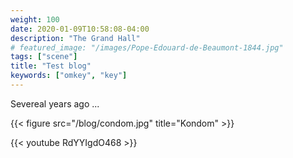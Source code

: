 ```yaml
---
weight: 100
date: 2020-01-09T10:58:08-04:00
description: "The Grand Hall"
# featured_image: "/images/Pope-Edouard-de-Beaumont-1844.jpg"
tags: ["scene"]
title: "Test blog"
keywords: ["omkey", "key"]
---
```


Severeal years ago ...



{{< figure src="/blog/condom.jpg" title="Kondom" >}}



{{< youtube RdYYIgdO468 >}}
